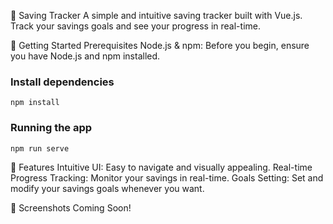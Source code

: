 🎯 Saving Tracker
A simple and intuitive saving tracker built with Vue.js. Track your savings goals and see your progress in real-time.

🚀 Getting Started
Prerequisites
Node.js & npm: Before you begin, ensure you have Node.js and npm installed.

### Install dependencies
```
npm install
```
### Running the app
```
npm run serve
```
📌 Features
Intuitive UI: Easy to navigate and visually appealing.
Real-time Progress Tracking: Monitor your savings in real-time.
Goals Setting: Set and modify your savings goals whenever you want.

📸 Screenshots
Coming Soon!
